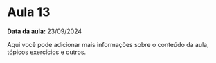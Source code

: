 # Aula 13

**Data da aula:** 23/09/2024

Aqui você pode adicionar mais informações sobre o conteúdo da aula, tópicos exercícios e outros.
